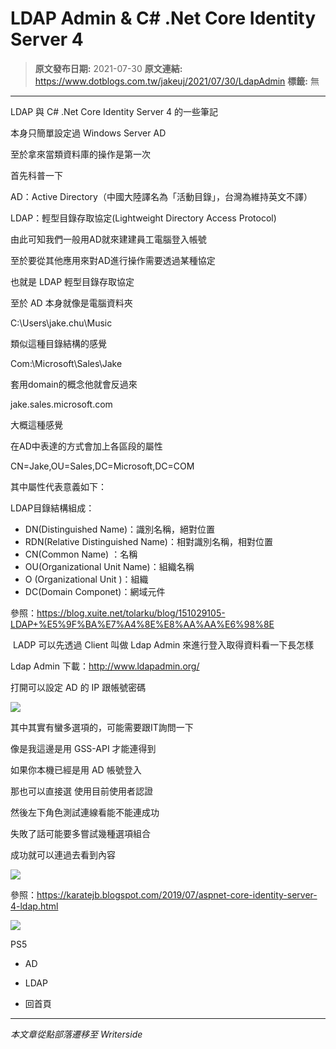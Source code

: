 # LDAP Admin &amp; C# .Net Core Identity Server 4

> **原文發布日期:** 2021-07-30
> **原文連結:** https://www.dotblogs.com.tw/jakeuj/2021/07/30/LdapAdmin
> **標籤:** 無

---

LDAP 與 C# .Net Core Identity Server 4 的一些筆記

本身只簡單設定過 Windows Server AD

至於拿來當類資料庫的操作是第一次

首先科普一下

AD：Active Directory（中國大陸譯名為「活動目錄」，台灣為維持英文不譯）

LDAP：輕型目錄存取協定(Lightweight Directory Access Protocol)

由此可知我們一般用AD就來建建員工電腦登入帳號

至於要從其他應用來對AD進行操作需要透過某種協定

也就是 LDAP 輕型目錄存取協定

至於 AD 本身就像是電腦資料夾

C:\Users\jake.chu\Music

類似這種目錄結構的感覺

Com:\Microsoft\Sales\Jake

套用domain的概念他就會反過來

jake.sales.microsoft.com

大概這種感覺

在AD中表達的方式會加上各區段的屬性

CN=Jake,OU=Sales,DC=Microsoft,DC=COM

其中屬性代表意義如下：

LDAP目錄結構組成：

* DN(Distinguished Name)：識別名稱，絕對位置
* RDN(Relative Distinguished Name)：相對識別名稱，相對位置
* CN(Common Name) ：名稱
* OU(Organizational Unit Name)：組織名稱
* O (Organizational Unit )：組織
* DC(Domain Componet)：網域元件

參照：https://blog.xuite.net/tolarku/blog/151029105-LDAP+%E5%9F%BA%E7%A4%8E%E8%AA%AA%E6%98%8E

 LADP 可以先透過 Client 叫做 Ldap Admin 來進行登入取得資料看一下長怎樣

Ldap Admin 下載：http://www.ldapadmin.org/

打開可以設定 AD 的 IP 跟帳號密碼

![](https://dotblogsfile.blob.core.windows.net/user/御星幻/ad5dae73-a042-4b43-8724-0952e0bdc08b/1627623432.png)

其中其實有蠻多選項的，可能需要跟IT詢問一下

像是我這邊是用 GSS-API 才能連得到

如果你本機已經是用 AD 帳號登入

那也可以直接選 使用目前使用者認證

然後左下角色測試連線看能不能連成功

失敗了話可能要多嘗試幾種選項組合

成功就可以連過去看到內容

![](https://dotblogsfile.blob.core.windows.net/user/御星幻/ad5dae73-a042-4b43-8724-0952e0bdc08b/1627623650.png)

參照：https://karatejb.blogspot.com/2019/07/aspnet-core-identity-server-4-ldap.html

![](https://card.psnprofiles.com/1/jakeuj.png)

PS5

* AD
* LDAP

* 回首頁

---

*本文章從點部落遷移至 Writerside*
